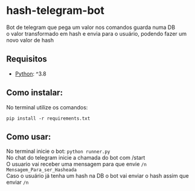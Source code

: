 # hash-telegram-bot

Bot de telegram que pega um valor nos comandos guarda numa DB\
o valor transformado em hash e envia para o usuário, podendo fazer um novo valor de hash

## Requisitos

- [Python](https://www.python.org/): ^3.8

## Como instalar:

No terminal utilize os comandos:

```pip install -r requirements.txt```

## Como usar:

No terminal inicie o bot: ```python runner.py```\
No chat do telegram inicie a chamada do bot com /start\
O usuario vai receber uma mensagem para que envie ```/n Mensagem_Para_ser_Hasheada```\
Caso o usuário já tenha um hash na DB o bot vai enviar o hash assim que enviar ```/n```